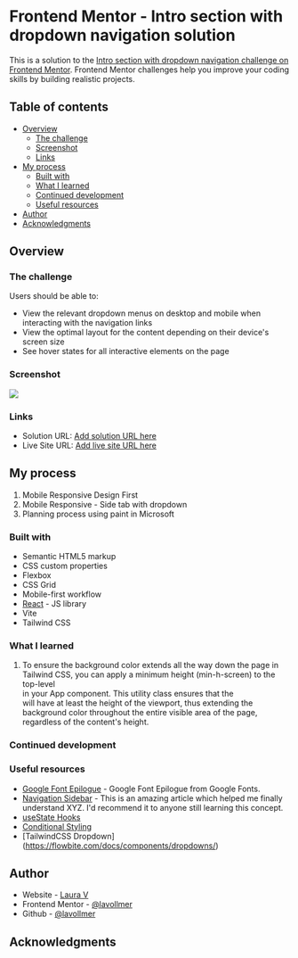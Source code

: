# Frontend Mentor - Intro section with dropdown navigation solution

This is a solution to the [Intro section with dropdown navigation challenge on Frontend Mentor](https://www.frontendmentor.io/challenges/intro-section-with-dropdown-navigation-ryaPetHE5). Frontend Mentor challenges help you improve your coding skills by building realistic projects. 

## Table of contents

- [Overview](#overview)
  - [The challenge](#the-challenge)
  - [Screenshot](#screenshot)
  - [Links](#links)
- [My process](#my-process)
  - [Built with](#built-with)
  - [What I learned](#what-i-learned)
  - [Continued development](#continued-development)
  - [Useful resources](#useful-resources)
- [Author](#author)
- [Acknowledgments](#acknowledgments)

## Overview

### The challenge

Users should be able to:

- View the relevant dropdown menus on desktop and mobile when interacting with the navigation links
- View the optimal layout for the content depending on their device's screen size
- See hover states for all interactive elements on the page

### Screenshot

![](./screenshot.jpg)

### Links

- Solution URL: [Add solution URL here](https://your-solution-url.com)
- Live Site URL: [Add live site URL here](https://your-live-site-url.com)

## My process

1. Mobile Responsive Design First
2. Mobile Responsive - Side tab with dropdown
3. Planning process using paint in Microsoft

### Built with

- Semantic HTML5 markup
- CSS custom properties
- Flexbox
- CSS Grid
- Mobile-first workflow
- [React](https://reactjs.org/) - JS library
- Vite
- Tailwind CSS


### What I learned

1. To ensure the background color extends all the way down the page in Tailwind CSS, you can apply a minimum height (min-h-screen) to the top-level <div> in your App component. This utility class ensures that the <div> will have at least the height of the viewport, thus extending the background color throughout the entire visible area of the page, regardless of the content's height.


### Continued development


### Useful resources

- [Google Font Epilogue](https://fonts.google.com/specimen/Epilogue) - Google Font Epilogue from Google Fonts.
- [Navigation Sidebar](https://flowbite.com/docs/components/sidebar/) - This is an amazing article which helped me finally understand XYZ. I'd recommend it to anyone still learning this concept.
- [useState Hooks](https://hygraph.com/blog/usestate-react)
- [Conditional Styling](https://owlcation.com/stem/conditional-styling-react)
- [TailwindCSS Dropdown] (https://flowbite.com/docs/components/dropdowns/)


## Author

- Website - [Laura V](www.lauradeveloper.com)
- Frontend Mentor - [@lavollmer](https://www.frontendmentor.io/profile/yourusername)
- Github - [@lavollmer](https://github.com/lavollmer)


## Acknowledgments


